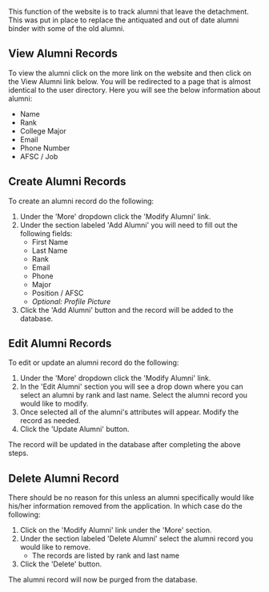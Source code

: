 This function of the website is to track alumni that leave the detachment. This was put in place to replace the 
antiquated and out of date alumni binder with some of the old alumni. 

## View Alumni Records

To view the alumni click on the more link on the website and then click on the View Alumni link below. You will be 
redirected to a page that is almost identical to the user directory. Here you will see the below information about 
alumni:

- Name
- Rank
- College Major
- Email
- Phone Number
- AFSC / Job 

## Create Alumni Records

To create an alumni record do the following:

1. Under the 'More' dropdown click the 'Modify Alumni' link.
2. Under the section labeled 'Add Alumni' you will need to fill out the following fields:
    - First Name
    - Last Name
    - Rank
    - Email
    - Phone
    - Major
    - Position / AFSC
    - *Optional: Profile Picture*
3. Click the 'Add Alumni' button and the record will be added to the database.

## Edit Alumni Records

To edit or update an alumni record do the following:

1. Under the 'More' dropdown click the 'Modify Alumni' link.
2. In the 'Edit Alumni' section you will see a drop down where you can select an alumni by rank and last name. Select the
alumni record you would like to modify. 
3. Once selected all of the alumni's attributes will appear. Modify the record as needed.
4. Click the 'Update Alumni' button.

The record will be updated in the database after completing the above steps.

## Delete Alumni Record

There should be no reason for this unless an alumni specifically would like his/her information removed from the 
application. In which case do the following:

1. Click on the 'Modify Alumni' link under the 'More' section.
2. Under the section labeled 'Delete Alumni' select the alumni record you would like to remove. 
    - The records are listed by rank and last name
3. Click the 'Delete' button.

The alumni record will now be purged from the database.